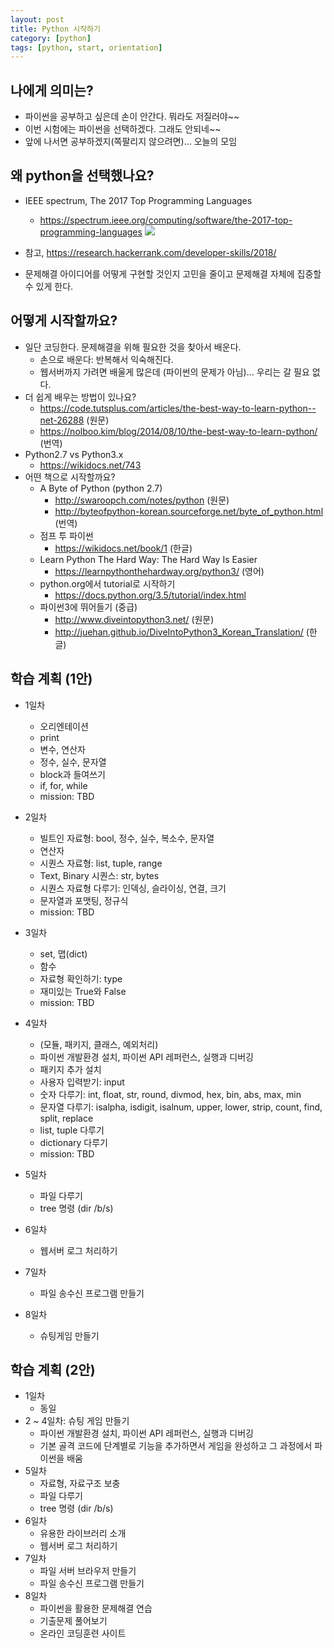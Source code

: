 ```yaml
---
layout: post
title: Python 시작하기
category: [python]
tags: [python, start, orientation]
---
```


## 나에게 의미는?
* 파이썬을 공부하고 싶은데 손이 안간다. 뭐라도 저질러야~~
* 이번 시험에는 파이썬을 선택하겠다. 그래도 안되네~~
* 앞에 나서면 공부하겠지(쪽팔리지 않으려면)... 오늘의 모임

## 왜 python을 선택했나요?
* IEEE spectrum, The 2017 Top Programming Languages
  - https://spectrum.ieee.org/computing/software/the-2017-top-programming-languages
  ![](https://spectrum.ieee.org/image/MjkyNzIzNQ.jpeg)

* 참고, https://research.hackerrank.com/developer-skills/2018/
* 문제해결 아이디어를 어떻게 구현할 것인지 고민을 줄이고 문제해결 자체에 집중할 수 있게 한다.

## 어떻게 시작할까요?
* 일단 코딩한다. 문제해결을 위해 필요한 것을 찾아서 배운다.
  - 손으로 배운다: 반복해서 익숙해진다.
  - 웹서버까지 가려면 배울게 많은데 (파이썬의 문제가 아님)... 우리는 갈 필요 없다.
* 더 쉽게 배우는 방법이 있나요?
  - https://code.tutsplus.com/articles/the-best-way-to-learn-python--net-26288 (원문)
  - https://nolboo.kim/blog/2014/08/10/the-best-way-to-learn-python/ (번역)
* Python2.7 vs Python3.x
  - https://wikidocs.net/743
* 어떤 책으로 시작할까요?
  - A Byte of Python (python 2.7)
    * http://swaroopch.com/notes/python (원문)
    * http://byteofpython-korean.sourceforge.net/byte_of_python.html (번역)
  - 점프 투 파이썬
    * https://wikidocs.net/book/1 (한글)
  - Learn Python The Hard Way: The Hard Way Is Easier
    * https://learnpythonthehardway.org/python3/ (영어)
  - python.org에서 tutorial로 시작하기
    * https://docs.python.org/3.5/tutorial/index.html
  - 파이썬3에 뛰어들기 (중급)
    * http://www.diveintopython3.net/ (원문)
    * http://juehan.github.io/DiveIntoPython3_Korean_Translation/ (한글)

## 학습 계획 (1안)
* 1일차
  - 오리엔테이션
  - print
  - 변수, 연산자
  - 정수, 실수, 문자열
  - block과 들여쓰기
  - if, for, while
  - mission: TBD
* 2일차
  - 빌트인 자료형: bool, 정수, 실수, 복소수, 문자열
  - 연산자
  - 시퀀스 자료형: list, tuple, range
  - Text, Binary 시퀀스: str, bytes
  - 시퀀스 자료형 다루기: 인덱싱, 슬라이싱, 연결, 크기
  - 문자열과 포맷팅, 정규식
  - mission: TBD
* 3일차
  - set, 맵(dict)
  - 함수
  - 자료형 확인하기: type
  - 재미있는 True와 False
  - mission: TBD
* 4일차
  - (모듈, 패키지, 클래스, 예외처리)
  - 파이썬 개발환경 설치, 파이썬 API 레퍼런스, 실행과 디버깅
  - 패키지 추가 설치
  - 사용자 입력받기: input
  - 숫자 다루기: int, float, str, round, divmod, hex, bin, abs, max, min
  - 문자열 다루기: isalpha, isdigit, isalnum, upper, lower, strip, count, find, split, replace
  - list, tuple 다루기
  - dictionary 다루기
  - mission: TBD

* 5일차
  - 파일 다루기
  - tree 명령 (dir /b/s)
* 6일차
  - 웹서버 로그 처리하기
* 7일차
  - 파일 송수신 프로그램 만들기
* 8일차
  - 슈팅게임 만들기

## 학습 계획 (2안)

* 1일차
  - 동일
* 2 ~ 4일차: 슈팅 게임 만들기
  - 파이썬 개발환경 설치, 파이썬 API 레퍼런스, 실행과 디버깅
  - 기본 골격 코드에 단계별로 기능을 추가하면서 게임을 완성하고 그 과정에서 파이썬을 배움
* 5일차
  - 자료형, 자료구조 보충
  - 파일 다루기
  - tree 명령 (dir /b/s)
* 6일차
  - 유용한 라이브러리 소개
  - 웹서버 로그 처리하기
* 7일차
  - 파일 서버 브라우저 만들기
  - 파일 송수신 프로그램 만들기
* 8일차
  - 파이썬을 활용한 문제해결 연습
  - 기출문제 풀어보기
  - 온라인 코딩훈련 사이트
